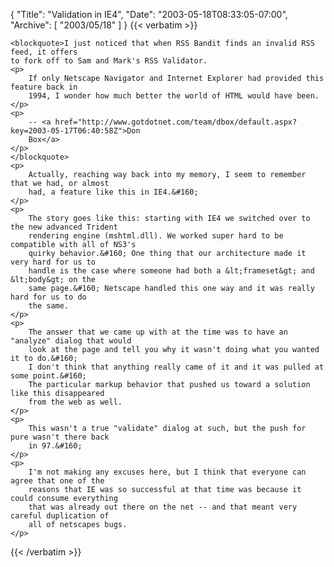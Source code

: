 {
  "Title": "Validation in IE4",
  "Date": "2003-05-18T08:33:05-07:00",
  "Archive": [
    "2003/05/18"
  ]
}
{{< verbatim >}}

    <blockquote>I just noticed that when RSS Bandit finds an invalid RSS feed, it offers
    to fork off to Sam and Mark's RSS Validator. 
    <p>
        If only Netscape Navigator and Internet Explorer had provided this feature back in
        1994, I wonder how much better the world of HTML would have been. 
    </p>
    <p>
        -- <a href="http://www.gotdotnet.com/team/dbox/default.aspx?key=2003-05-17T06:40:58Z">Don
        Box</a> 
    </p>
    </blockquote> 
    <p>
        Actually, reaching way back into my memory, I seem to remember that we had, or almost
        had, a feature like this in IE4.&#160; 
    </p>
    <p>
        The story goes like this: starting with IE4 we switched over to the new advanced Trident
        rendering engine (mshtml.dll). We worked super hard to be compatible with all of NS3's
        quirky behavior.&#160; One thing that our architecture made it very hard for us to
        handle is the case where someone had both a &lt;frameset&gt; and &lt;body&gt; on the
        same page.&#160; Netscape handled this one way and it was really hard for us to do
        the same. 
    </p>
    <p>
        The answer that we came up with at the time was to have an "analyze" dialog that would
        look at the page and tell you why it wasn't doing what you wanted it to do.&#160;
        I don't think that anything really came of it and it was pulled at some point.&#160;
        The particular markup behavior that pushed us toward a solution like this disappeared
        from the web as well. 
    </p>
    <p>
        This wasn't a true "validate" dialog at such, but the push for pure wasn't there back
        in 97.&#160; 
    </p>
    <p>
        I'm not making any excuses here, but I think that everyone can agree that one of the
        reasons that IE was so successful at that time was because it could consume everything
        that was already out there on the net -- and that meant very careful duplication of
        all of netscapes bugs.
    </p>

{{< /verbatim >}}

